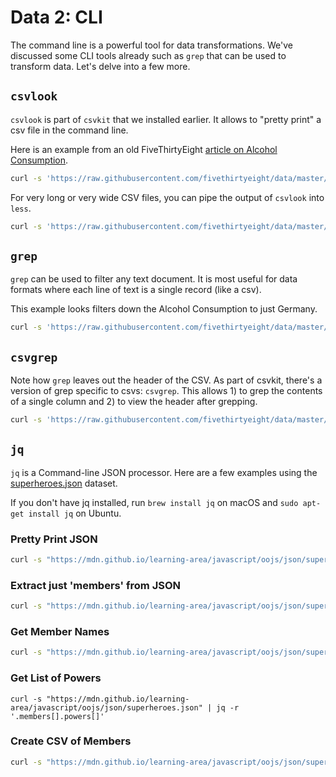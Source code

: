 # Data 2: CLI

The command line is a powerful tool for data transformations. We've discussed some CLI tools already such as `grep` that can be used to transform data. Let's delve into a few more.

## `csvlook`

`csvlook` is part of `csvkit` that we installed earlier. It allows to "pretty print" a csv file in the command line.

Here is an example from an old FiveThirtyEight [article on Alcohol Consumption](https://fivethirtyeight.com/features/dear-mona-followup-where-do-people-drink-the-most-beer-wine-and-spirits/).

```bash
curl -s 'https://raw.githubusercontent.com/fivethirtyeight/data/master/alcohol-consumption/drinks.csv' | csvlook
```

For very long or very wide CSV files, you can pipe the output of `csvlook` into `less`.

```bash
curl -s 'https://raw.githubusercontent.com/fivethirtyeight/data/master/alcohol-consumption/drinks.csv' | csvlook | less
```

## `grep`

`grep` can be used to filter any text document. It is most useful for data formats where each line of text is a single record (like a csv).

This example looks filters down the Alcohol Consumption to just Germany.

```bash
curl -s 'https://raw.githubusercontent.com/fivethirtyeight/data/master/alcohol-consumption/drinks.csv' | grep 'Germany'
```

## `csvgrep`

Note how `grep` leaves out the header of the CSV. As part of csvkit, there's a version of grep specific to csvs: `csvgrep`. This allows 1) to grep the contents of a single column and 2) to view the header after grepping.

```bash
curl -s 'https://raw.githubusercontent.com/fivethirtyeight/data/master/alcohol-consumption/drinks.csv' | csvgrep -c 'country' -m France
```

## `jq`

`jq` is a Command-line JSON processor. Here are a few examples using the [superheroes.json](https://mdn.github.io/learning-area/javascript/oojs/json/superheroes.json) dataset.

If you don't have jq installed, run `brew install jq` on macOS and `sudo apt-get install jq` on Ubuntu.

### Pretty Print JSON

```bash
curl -s "https://mdn.github.io/learning-area/javascript/oojs/json/superheroes.json" | jq
```

### Extract just 'members' from JSON

```bash
curl -s "https://mdn.github.io/learning-area/javascript/oojs/json/superheroes.json" | jq '.members'
```

### Get Member Names

```bash
curl -s "https://mdn.github.io/learning-area/javascript/oojs/json/superheroes.json" | jq -r '.members[].name'
```

### Get List of Powers

```
curl -s "https://mdn.github.io/learning-area/javascript/oojs/json/superheroes.json" | jq -r '.members[].powers[]'
```

### Create CSV of Members

```bash
curl -s "https://mdn.github.io/learning-area/javascript/oojs/json/superheroes.json" | jq -r '.members[] | [.name, .secretIdentity, .age] | @csv'
```
